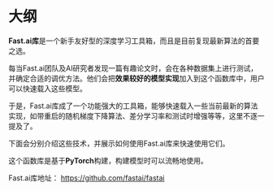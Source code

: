 
# 大纲



**Fast.ai库**是一个新手友好型的深度学习工具箱，而且是目前复现最新算法的首要之选。

每当Fast.ai团队及AI研究者发现一篇有趣论文时，会在各种数据集上进行测试，并确定合适的调优方法。他们会把**效果较好的模型实现**加入到这个函数库中，用户可以快速载入这些模型。

于是，Fast.ai库成了一个功能强大的工具箱，能够快速载入一些当前最新的算法实现，如带重启的随机梯度下降算法、差分学习率和测试时增强等等，这里不逐一提及了。

下面会分别介绍这些技术，并展示如何使用Fast.ai库来快速使用它们。

这个函数库是基于**PyTorch**构建，构建模型时可以流畅地使用。

Fast.ai库地址：
https://github.com/fastai/fastai
